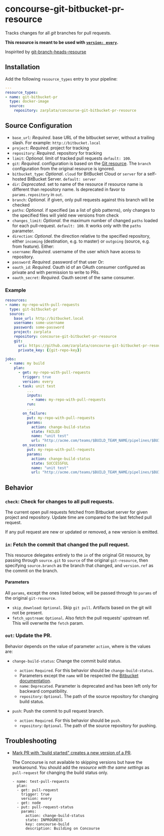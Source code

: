 # concourse-git-bitbucket-pr-resource

Tracks changes for all *git* branches for pull requests.

**This resource is meant to be used with [`version:
every`](https://concourse.ci/get-step.html#get-version).**

Inspirited by [git-branch-heads-resourse](https://github.com/vito/git-branch-heads-resource)

## Installation

Add the following `resource_types` entry to your pipeline:

```yaml
---
resource_types:
- name: git-bitbucket-pr
  type: docker-image
  source:
    repository: zarplata/concourse-git-bitbucket-pr-resource
```

## Source Configuration

* `base_url`: *Required*. base URL of the bitbucket server, without a trailing slash. 
For example: `http://bitbucket.local`
* `project`: *Required*. project for tracking
* `repository`: *Required*. repository for tracking
* `limit`: *Optional*. limit of tracked pull requests `default: 100`.
* `git`: *Required*. configuration is based on the [Git
resource](https://github.com/concourse/git-resource). The `branch` configuration
from the original resource is ignored.
* `bitbucket_type`: *Optional*. `cloud` for BitBucket Cloud or `server` for a self-hosted BitBucket Server. `default: server`
* `dir`: *Deprecated*. set to name of the resource if resource name is different than repository name. Is deprecated in favor to `params.repository` in `out`.
* `branch`: *Optional*. if given, only pull requests against this branch will be checked
* `paths`: *Optional*. if specified (as a list of glob patterns), only changes to the specified files will yield new versions from check
* `changes_limit`: *Optional*. the maximum number of changed `paths` loaded for each pull-request. `default: 100`. It works only with the `paths` parameter.
* `direction`: *Optional*. the direction relative to the specified repository, either `incoming` (destination, e.g. to master) or `outgoing` (source, e.g. from feature).
Either:
* `username`: *Required*. username of the user which have access to repository.
* `password`: *Required*. password of that user
Or:
* `oauth_id`: *Required*. Oauth id of an OAuth consumer configured as private and with permission to write to PRs.
* `oauth_secret`: *Required*. Oauth secret of the same consumer.


### Example

``` yaml
resources:
- name: my-repo-with-pull-requests
  type: git-bitbucket-pr
  source:
    base_url: http://bitbucket.local
    username: some-username
    password: some-password
    project: zarplata
    repository: concourse-git-bitbucket-pr-resource
    git:
      uri: https://github.com/zarplata/concourse-git-bitbucket-pr-resource
      private_key: {{git-repo-key}}

jobs:
  - name: my build
    plan:    
      - get: my-repo-with-pull-requests
        trigger: true
        version: every
      - task: unit test
          ...
          inputs:          
            - name: my-repo-with-pull-requests
          run:
          ...
        on_failure:
          put: my-repo-with-pull-requests
          params:
            action: change-build-status
            state: FAILED
            name: "unit test"
            url: "http://acme.com/teams/$BUILD_TEAM_NAME/pipelines/$BUILD_PIPELINE_NAME/jobs/$BUILD_JOB_NAME/builds/$BUILD_NAME"
        on_success:
          put: my-repo-with-pull-requests
          params:
            action: change-build-status
            state: SUCCESSFUL
            name: "unit test"
            url: "http://acme.com/teams/$BUILD_TEAM_NAME/pipelines/$BUILD_PIPELINE_NAME/jobs/$BUILD_JOB_NAME/builds/$BUILD_NAME"
```

## Behavior

### `check`: Check for changes to all pull requests.

The current open pull requests fetched from Bitbucket server for given 
project and repository. Update time are compared to the last fetched pull request.

If any pull request are new or updated or removed, a new version is emitted.

### `in`: Fetch the commit that changed the pull request.

This resource delegates entirely to the `in` of the original Git resource, by
passing through `source.git` to `source` of the original `git-resource`, then
specifying `source.branch` as the branch that changed, and `version.ref` as the
commit on the branch.

#### Parameters

All `params`, except the ones listed below, will be passed through to `params` of the original `git-resource`.

* `skip_download`: `Optional`. Skip `git pull`. Artifacts based on the git will not be present.
* `fetch_upstream`: `Optional`. Also fetch the pull requests' upstream ref. This will overwrite the `fetch` param.

### `out`: Update the PR.
 
Behavior depends on the value of parameter `action`, where is the values are:

* `change-build-status`: Change the commit build status.

    * `action`: `Required`. For this behavior should be `change-build-status`.
    * Parameters except the `name` will be respected the [Bitbucket documentation](https://developer.atlassian.com/server/bitbucket/how-tos/updating-build-status-for-commits/).
    * `name`: `Deprecated`. Parameter is deprecated and has been left only for backward compatibility.
    * `repository`: `Optional`. The path of the source repository for changing build status.

* `push`: Push the commit to pull request branch.

    * `action`: `Required`. For this behavior should be `push`.
    * `repository`: `Optional`. The path of the source repository for pushing.

## Troubleshooting

* [Mark PR with "build started" creates a new version of a PR](https://github.com/zarplata/concourse-git-bitbucket-pr-resource/issues/15).

    The Concourse is not available to skipping versions but have the workaround. 
    You should add the _resource with the same settings_ as `pull-request` for changing the build status only.

    ```
    - name: test-pull-requests
      plan:
      - get: pull-request
        trigger: true
        version: every
      - get: node
      - put: pull-request-status
        params:
          action: change-build-status
          state: INPROGRESS
          key: concourse-build
          description: Building on Concourse
    ```

